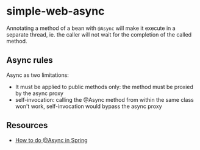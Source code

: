 # simple-web-async
Annotating a method of a bean with `@Async` will make it execute in a separate
thread, ie. the caller will not wait for the completion of the called method.

## Async rules
Async as two limitations:

- It must be applied to public methods only: the method must be proxied by the
  async proxy
- self-invocation: calling the @Async method from within the same class won't
  work, self-invocation would bypass the async proxy

## Resources
- [How to do @Async in Spring](https://www.baeldung.com/spring-async)
